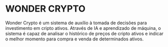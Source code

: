 # WONDER CRYPTO

Wonder Crypto é um sistema de auxílio à tomada de decisões para investimento em cripto ativos. Através de IA e aprendizado de máquina, o sistema é capaz de analisar o histórico de preços de cripto ativos e indicar o melhor momento para compra e venda de determinados ativos.